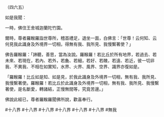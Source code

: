 （四六五）

如是我聞：

一時，佛住王舍城迦蘭陀竹園。

爾時，尊者羅睺羅詣世尊所，稽首禮足，退坐一面，白佛言：「世尊！云何知、云何見我此識身及外境界一切相，得無有我、我所見、我慢繫著使？」

佛告羅睺羅：「諦聽，善思，當為汝說。羅睺羅！若比丘於所有地界，若過去、若未來、若現在，若內、若外，若麁、若細，若好、若醜，若遠、若近，彼一切非我、不異我、不相在如實知，水界、火界、風界、空界、識界亦復如是。

「羅睺羅！比丘如是知、如是見，於我此識身及外境界一切相，無有我、我所見、我慢繫著使。羅睺羅！若比丘於此識身及外境界一切相，無有我、我所見、我慢繫著使，是名斷愛，轉諸結，正慢無間等，究竟苦邊。」

佛說此經已，尊者羅睺羅聞佛所說，歡喜奉行。




#十八界
#十八界
#十八界
#十八界
#十八界
#十八界
#無我
